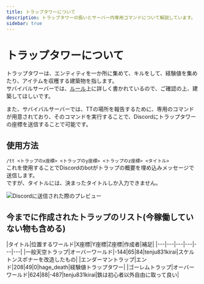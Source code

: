 ```yaml
---
title: トラップタワーについて
description: トラップタワーの扱いとサーバー内専用コマンドについて解説しています。
sidebar: true
---
```

# トラップタワーについて
トラップタワーは、エンティティを一か所に集めて、キルをして、経験値を集めたり、アイテムを収穫する建築物を指します。<br>
サバイバルサーバーでは、[ルール](../server/survival/)上に詳しく書かれているので、ご確認の上、建築してほしいです。<br>

また、サバイバルサーバーでは、TTの場所を報告するために、専用のコマンドが用意されており、そのコマンドを実行することで、Discordにトラップタワーの座標を送信することで可能です。

## 使用方法
`/tt <トラップのx座標> <トラップのy座標> <トラップのz座標> <タイトル>`<br>
これを使用することでDiscordのbotがトラップの概要を埋め込みメッセージで送信します。<br>
ですが、タイトルには、決まったタイトルしか入力できません。<br>

![Discordに送信された際のプレビュー](https://gyazo.com/cc10bb4c01022e8ce3f7ec89d17252bb)

## 今までに作成されたトラップのリスト(今稼働していない物も含める)
|タイトル|位置するワールド|X座標|Y座標|Z座標|作成者|補足|
|---|---|---|---|---|---|
|一般天空トラップ|オーバーワールド|-144|65|84|tenju831kirai|スケルトンスポナーを改造したもの|
|エンダーマントラップ|エンド|208|49|0|hage_death|経験値トラップタワー|
|ゴーレムトラップ|オーバーワールド|624|88|-487|tenju831kirai|鉄は初心者以外自由に取って良い|